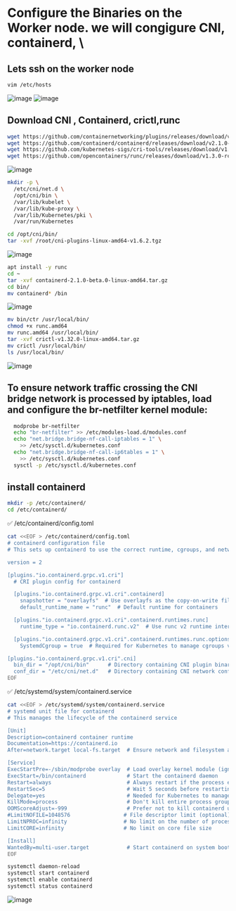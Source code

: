 # Configure the Binaries on the Worker node. we will congigure CNI, containerd, \
## Lets ssh on the worker node
```bash
vim /etc/hosts
```
![image](https://github.com/user-attachments/assets/771f7139-3599-45b2-a339-1f2b5e14d292)
![image](https://github.com/user-attachments/assets/ec56e36a-e310-4e06-83fd-b319863f89da)

## Download CNI , Containerd, crictl,runc
```bash
wget https://github.com/containernetworking/plugins/releases/download/v1.6.2/cni-plugins-linux-amd64-v1.6.2.tgz 
wget https://github.com/containerd/containerd/releases/download/v2.1.0-beta.0/containerd-2.1.0-beta.0-linux-amd64.tar.gz
wget https://github.com/kubernetes-sigs/cri-tools/releases/download/v1.32.0/crictl-v1.32.0-linux-amd64.tar.gz
wget https://github.com/opencontainers/runc/releases/download/v1.3.0-rc.1/runc.amd64
```
![image](https://github.com/user-attachments/assets/e69c4800-530a-4b34-9b64-9b8b410e3f17)
```bash
mkdir -p \
  /etc/cni/net.d \
  /opt/cni/bin \
  /var/lib/kubelet \
  /var/lib/kube-proxy \
  /var/lib/Kubernetes/pki \
  /var/run/Kubernetes

cd /opt/cni/bin/
tar -xvf /root/cni-plugins-linux-amd64-v1.6.2.tgz
```
![image](https://github.com/user-attachments/assets/619d4242-510c-4a4d-abac-746013234dc8)
```bash
apt install -y runc
cd ~
tar -xvf containerd-2.1.0-beta.0-linux-amd64.tar.gz
cd bin/
mv containerd* /bin
```
![image](https://github.com/user-attachments/assets/0bd2aab2-0932-4d67-b33e-a63e7d5cafd1)

```bash
mv bin/ctr /usr/local/bin/
chmod +x runc.amd64
mv runc.amd64 /usr/local/bin/
tar -xvf crictl-v1.32.0-linux-amd64.tar.gz
mv crictl /usr/local/bin/
ls /usr/local/bin/
```
![image](https://github.com/user-attachments/assets/e0f96073-3412-49d1-bcd4-bd80e3e3901c)
## To ensure network traffic crossing the CNI bridge network is processed by iptables, load and configure the br-netfilter kernel module:
```bash
  modprobe br-netfilter
  echo "br-netfilter" >> /etc/modules-load.d/modules.conf
  echo "net.bridge.bridge-nf-call-iptables = 1" \
    >> /etc/sysctl.d/kubernetes.conf
  echo "net.bridge.bridge-nf-call-ip6tables = 1" \
    >> /etc/sysctl.d/kubernetes.conf
  sysctl -p /etc/sysctl.d/kubernetes.conf
```
## install containerd
```bash
mkdir -p /etc/containerd/
cd /etc/containerd/
```
✅ /etc/containerd/config.toml
```bash
cat <<EOF > /etc/containerd/config.toml
# containerd configuration file
# This sets up containerd to use the correct runtime, cgroups, and networking

version = 2

[plugins."io.containerd.grpc.v1.cri"]
  # CRI plugin config for containerd

  [plugins."io.containerd.grpc.v1.cri".containerd]
    snapshotter = "overlayfs"  # Use overlayfs as the copy-on-write filesystem
    default_runtime_name = "runc"  # Default runtime for containers

  [plugins."io.containerd.grpc.v1.cri".containerd.runtimes.runc]
    runtime_type = "io.containerd.runc.v2"  # Use runc v2 runtime interface

  [plugins."io.containerd.grpc.v1.cri".containerd.runtimes.runc.options]
    SystemdCgroup = true  # Required for Kubernetes to manage cgroups via systemd

[plugins."io.containerd.grpc.v1.cri".cni]
  bin_dir = "/opt/cni/bin"      # Directory containing CNI plugin binaries
  conf_dir = "/etc/cni/net.d"   # Directory containing CNI network config
EOF
```
✅ /etc/systemd/system/containerd.service
```bash
cat <<EOF > /etc/systemd/system/containerd.service
# systemd unit file for containerd
# This manages the lifecycle of the containerd service

[Unit]
Description=containerd container runtime
Documentation=https://containerd.io
After=network.target local-fs.target  # Ensure network and filesystem are ready

[Service]
ExecStartPre=-/sbin/modprobe overlay  # Load overlay kernel module (ignore error if missing)
ExecStart=/bin/containerd             # Start the containerd daemon
Restart=always                        # Always restart if the process exits
RestartSec=5                          # Wait 5 seconds before restarting
Delegate=yes                          # Needed for Kubernetes to manage cgroups properly
KillMode=process                      # Don't kill entire process group on stop
OOMScoreAdjust=-999                   # Prefer not to kill containerd under OOM
#LimitNOFILE=1048576                 # File descriptor limit (optional)
LimitNPROC=infinity                  # No limit on the number of processes
LimitCORE=infinity                   # No limit on core file size

[Install]
WantedBy=multi-user.target            # Start containerd on system boot
EOF
```
```bash
systemctl daemon-reload
systemctl start containerd
systemctl enable containerd
systemctl status containerd
```
![image](https://github.com/user-attachments/assets/ca162973-3a7e-45ab-9e33-f6e2d4779ea5)
